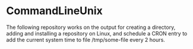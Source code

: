 # CommandLineUnix
The following repository works on the output for creating a directory, adding and installing a repository on Linux, and schedule a CRON entry to add the current system time to file /tmp/some-file every 2 hours.
